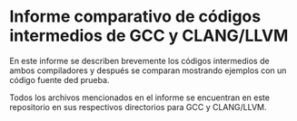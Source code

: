 # Informe comparativo de códigos intermedios de GCC y CLANG/LLVM

En este informe se describen brevemente los códigos intermedios de ambos compiladores y después se comparan mostrando ejemplos con un código fuente ded prueba. 

Todos los archivos mencionados en el informe se encuentran en este repositorio en sus respectivos directorios para GCC y CLANG/LLVM.